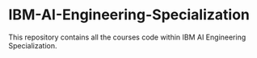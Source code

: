 # IBM-AI-Engineering-Specialization
This repository contains all the courses code within IBM AI Engineering Specialization.
